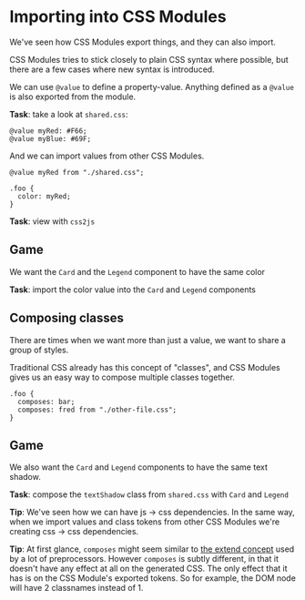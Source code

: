 # Importing into CSS Modules

We've seen how CSS Modules export things, and they can also import.

CSS Modules tries to stick closely to plain CSS syntax where possible, but there are a few cases where new syntax is introduced.

We can use `@value` to define a property-value. Anything defined as a `@value` is also exported from the module.

**Task**: take a look at `shared.css`:

```
@value myRed: #F66;
@value myBlue: #69F;
```

And we can import values from other CSS Modules.

```
@value myRed from "./shared.css";

.foo {
  color: myRed;
}
```

**Task**: view with `css2js`

## Game

We want the `Card` and the `Legend` component to have the same color

**Task**: import the color value into the `Card` and `Legend` components

## Composing classes

There are times when we want more than just a value, we want to share a group of styles.

Traditional CSS already has this concept of "classes", and CSS Modules gives us an easy way to compose multiple classes together.

```
.foo {
  composes: bar;
  composes: fred from "./other-file.css";
}
```

## Game

We also want the `Card` and `Legend` components to have the same text shadow.

**Task**: compose the `textShadow` class from `shared.css` with `Card` and `Legend`

**Tip**: We've seen how we can have js -> css dependencies. In the same way, when we import values and class tokens from other CSS Modules we're creating css -> css dependencies.

**Tip**: At first glance, `composes` might seem similar to [the extend concept](https://css-tricks.com/the-extend-concept/) used by a lot of preprocessors. However `composes` is subtly different, in that it doesn't have any effect at all on the generated CSS. The only effect that it has is on the CSS Module's exported tokens. So for example, the DOM node will have 2 classnames instead of 1.
